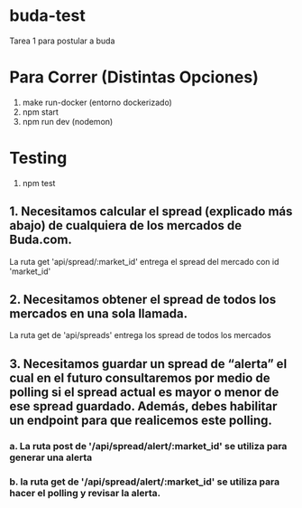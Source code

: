 # buda-test
Tarea 1 para postular a buda

# Para Correr (Distintas Opciones)
1. make run-docker (entorno dockerizado)
2. npm start
3. npm run dev (nodemon)

# Testing
1. npm test 

## 1. Necesitamos calcular el spread (explicado más abajo) de cualquiera de los mercados de Buda.com.

La ruta get 'api/spread/:market_id' entrega el spread del mercado con id 'market_id'

## 2. Necesitamos obtener el spread de todos los mercados en una sola llamada.

La ruta get de 'api/spreads' entrega los spread de todos los mercados 

## 3. Necesitamos guardar un spread de “alerta” el cual en el futuro consultaremos por medio de polling si el spread actual es mayor o menor de ese spread guardado. Además, debes habilitar un endpoint para que realicemos este polling.

### a. La ruta post de '/api/spread/alert/:market_id' se utiliza para generar una alerta
### b. la ruta get de '/api/spread/alert/:market_id' se utiliza para hacer el polling y revisar la alerta. 
